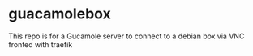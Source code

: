 # guacamolebox
This repo is for a Gucamole server to connect to a debian box via VNC fronted with traefik
